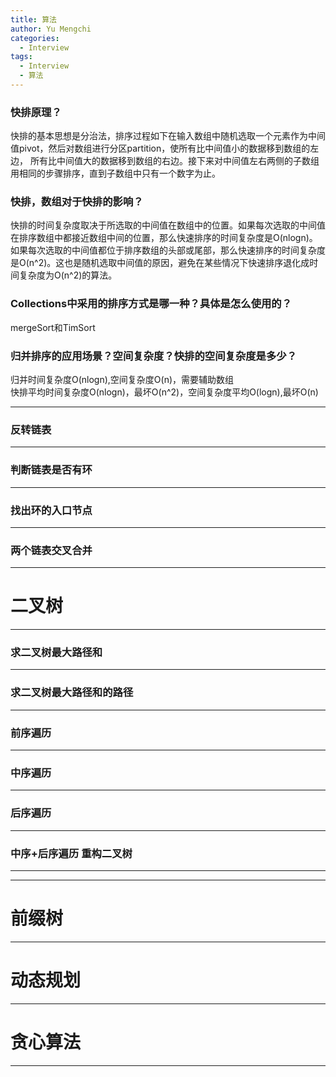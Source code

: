```yaml
---
title: 算法
author: Yu Mengchi
categories:
  - Interview 
tags:
  - Interview
  - 算法
---
```

  
### 快排原理？
快排的基本思想是分治法，排序过程如下在输入数组中随机选取一个元素作为中间值pivot，然后对数组进行分区partition，使所有比中间值小的数据移到数组的左边，
所有比中间值大的数据移到数组的右边。接下来对中间值左右两侧的子数组用相同的步骤排序，直到子数组中只有一个数字为止。
### 快排，数组对于快排的影响？
快排的时间复杂度取决于所选取的中间值在数组中的位置。如果每次选取的中间值在排序数组中都接近数组中间的位置，那么快速排序的时间复杂度是O(nlogn)。
如果每次选取的中间值都位于排序数组的头部或尾部，那么快速排序的时间复杂度是O(n^2)。这也是随机选取中间值的原因，避免在某些情况下快速排序退化成时间复杂度为O(n^2)的算法。

### Collections中采用的排序方式是哪一种？具体是怎么使用的？
mergeSort和TimSort

### 归并排序的应用场景？空间复杂度？快排的空间复杂度是多少？
归并时间复杂度O(nlogn),空间复杂度O(n)，需要辅助数组  
快排平均时间复杂度O(nlogn)，最坏O(n^2)，空间复杂度平均O(logn),最坏O(n)


---

### 反转链表

---

### 判断链表是否有环

---

### 找出环的入口节点

---

### 两个链表交叉合并



---

# 二叉树

---

### 求二叉树最大路径和

---

### 求二叉树最大路径和的路径

---

### 前序遍历

---

### 中序遍历

---

### 后序遍历

---

### 中序+后序遍历 重构二叉树

---



---

# 前缀树

---



# 动态规划

---

# 贪心算法

---


